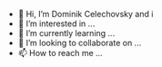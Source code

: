- 👋 Hi, I’m Dominik Celechovsky and i 
- 👀 I’m interested in ...
- 🌱 I’m currently learning ...
- 💞️ I’m looking to collaborate on ...
- 📫 How to reach me ...

<!---
MarcelloCZ/MarcelloCZ is a ✨ special ✨ repository because its `README.md` (this file) appears on your GitHub profile.
You can click the Preview link to take a look at your changes.
--->

